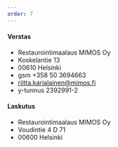 ```yaml
---
order: 7
---
```

#### Verstas
* Restaurointimaalaus MIMOS Oy
* Koskelantie 13
* 00610 Helsinki
* gsm +358 50 3694663
* riitta.karjalainen@mimos.fi
* y-tunnus 2392991-2

#### Laskutus
* Restaurointimaalaus MIMOS Oy
* Voudintie 4 D 71
* 00600 Helsinki
